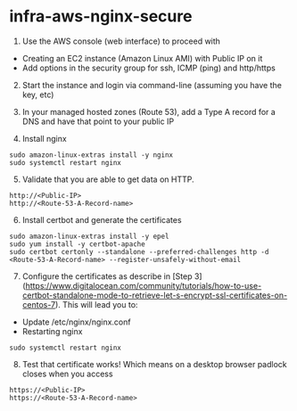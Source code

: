 # infra-aws-nginx-secure

1. Use the AWS console (web interface) to proceed with 
- Creating an EC2 instance (Amazon Linux AMI) with Public IP on it
- Add options in the security group for ssh, ICMP (ping) and http/https

2. Start the instance and login via command-line (assuming you have the key, etc)

3. In your managed hosted zones (Route 53), add a Type A record for a DNS and have that point to your public IP

4. Install nginx 

```
sudo amazon-linux-extras install -y nginx
sudo systemctl restart nginx
```

5. Validate that you are able to get data on HTTP.
```
http://<Public-IP>
http://<Route-53-A-Record-name>
```

6. Install certbot and generate the certificates
```
sudo amazon-linux-extras install -y epel
sudo yum install -y certbot-apache
sudo certbot certonly --standalone --preferred-challenges http -d <Route-53-A-Record-name> --register-unsafely-without-email
```
7. Configure the certificates as describe in [Step 3] (https://www.digitalocean.com/community/tutorials/how-to-use-certbot-standalone-mode-to-retrieve-let-s-encrypt-ssl-certificates-on-centos-7). This will lead you to:
- Update /etc/nginx/nginx.conf
- Restarting nginx
```
sudo systemctl restart nginx
```

8. Test that certificate works! Which means on a desktop browser padlock closes when you access
```
https://<Public-IP>
https://<Route-53-A-Record-name>
```
